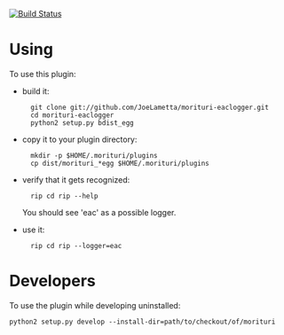 [![Build Status](https://travis-ci.org/JoeLametta/morituri-eaclogger.svg?branch=master)](https://travis-ci.org/JoeLametta/morituri-eaclogger)

Using
=====

To use this plugin:

* build it:

        git clone git://github.com/JoeLametta/morituri-eaclogger.git
        cd morituri-eaclogger
        python2 setup.py bdist_egg

* copy it to your plugin directory:

        mkdir -p $HOME/.morituri/plugins
        cp dist/morituri_*egg $HOME/.morituri/plugins

* verify that it gets recognized:

        rip cd rip --help

   You should see 'eac' as a possible logger.

* use it:

        rip cd rip --logger=eac


Developers
==========

To use the plugin while developing uninstalled:

    python2 setup.py develop --install-dir=path/to/checkout/of/morituri
